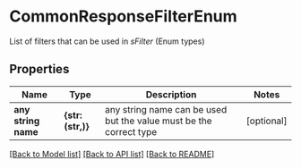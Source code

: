# CommonResponseFilterEnum

List of filters that can be used in *sFilter* (Enum types)

## Properties
Name | Type | Description | Notes
------------ | ------------- | ------------- | -------------
**any string name** | **{str: (str,)}** | any string name can be used but the value must be the correct type | [optional]

[[Back to Model list]](../README.md#documentation-for-models) [[Back to API list]](../README.md#documentation-for-api-endpoints) [[Back to README]](../README.md)


